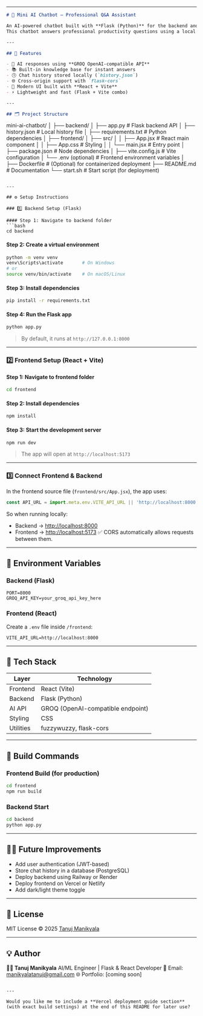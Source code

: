 
---

```markdown
# 💬 Mini AI Chatbot — Professional Q&A Assistant

An AI-powered chatbot built with **Flask (Python)** for the backend and **React (Vite)** for the frontend.  
This chatbot answers professional productivity questions using a local knowledge base and AI fallback via **GROQ API**.

---

## 🚀 Features

- 🧠 AI responses using **GROQ OpenAI-compatible API**
- 📚 Built-in knowledge base for instant answers
- 🕓 Chat history stored locally (`history.json`)
- 🌐 Cross-origin support with `flask-cors`
- 🎨 Modern UI built with **React + Vite**
- ⚡ Lightweight and fast (Flask + Vite combo)

---

## 🗂️ Project Structure

```

mini-ai-chatbot/
│
├── backend/
│   ├── app.py              # Flask backend API
│   ├── history.json        # Local history file
│   ├── requirements.txt    # Python dependencies
│
├── frontend/
│   ├── src/
│   │   ├── App.jsx         # React main component
│   │   ├── App.css         # Styling
│   │   └── main.jsx        # Entry point
│   ├── package.json        # Node dependencies
│   ├── vite.config.js      # Vite configuration
│   └── .env (optional)     # Frontend environment variables
│
├── Dockerfile              # (Optional) for containerized deployment
├── README.md               # Documentation
└── start.sh                # Start script (for deployment)

````

---

## ⚙️ Setup Instructions

### 1️⃣ Backend Setup (Flask)

#### Step 1: Navigate to backend folder
```bash
cd backend
````

#### Step 2: Create a virtual environment

```bash
python -m venv venv
venv\Scripts\activate       # On Windows
# or
source venv/bin/activate    # On macOS/Linux
```

#### Step 3: Install dependencies

```bash
pip install -r requirements.txt
```

#### Step 4: Run the Flask app

```bash
python app.py
```

> By default, it runs at `http://127.0.0.1:8000`

---

### 2️⃣ Frontend Setup (React + Vite)

#### Step 1: Navigate to frontend folder

```bash
cd frontend
```

#### Step 2: Install dependencies

```bash
npm install
```

#### Step 3: Start the development server

```bash
npm run dev
```

> The app will open at `http://localhost:5173`

---

### 3️⃣ Connect Frontend & Backend

In the frontend source file (`frontend/src/App.jsx`), the app uses:

```js
const API_URL = import.meta.env.VITE_API_URL || 'http://localhost:8000';
```

So when running locally:

* Backend → [http://localhost:8000](http://localhost:8000)
* Frontend → [http://localhost:5173](http://localhost:5173)
  ✅ CORS automatically allows requests between them.

---

## 🧩 Environment Variables

### Backend (Flask)

```
PORT=8000
GROQ_API_KEY=your_groq_api_key_here
```

### Frontend (React)

Create a `.env` file inside `/frontend`:

```
VITE_API_URL=http://localhost:8000
```

---

## 🧠 Tech Stack

| Layer     | Technology                        |
| --------- | --------------------------------- |
| Frontend  | React (Vite)                      |
| Backend   | Flask (Python)                    |
| AI API    | GROQ (OpenAI-compatible endpoint) |
| Styling   | CSS                               |
| Utilities | fuzzywuzzy, flask-cors            |

---

## 🧱 Build Commands

### Frontend Build (for production)

```bash
cd frontend
npm run build
```

### Backend Start

```bash
cd backend
python app.py
```

---

## 🧑‍💻 Future Improvements

* Add user authentication (JWT-based)
* Store chat history in a database (PostgreSQL)
* Deploy backend using Railway or Render
* Deploy frontend on Vercel or Netlify
* Add dark/light theme toggle

---

## 📜 License

MIT License © 2025 [Tanuj Manikyala](https://github.com/tanujmanikyala)

---

## 💡 Author

**👨‍💻 Tanuj Manikyala**
AI/ML Engineer | Flask & React Developer
📧 Email: [manikyalatanuj@gmail.com](mailto:manikyalatanuj@gmail.com)
🌐 Portfolio: [coming soon]

```

---

Would you like me to include a **Vercel deployment guide section** (with exact build settings) at the end of this README for later use?
```

